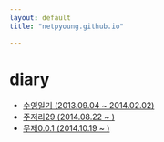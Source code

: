 ```yaml
---
layout: default
title: "netpyoung.github.io"

---
```


# diary

* [수영일기 (2013.09.04 ~ 2014.02.02)](swim_20130904_20140202)
* [주저리29 (2014.08.22 ~ )]()
* [무제0.0.1 (2014.10.19 ~ )]()

